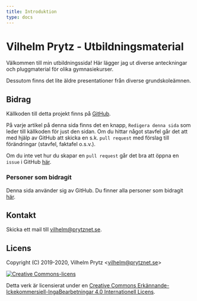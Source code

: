 ```yaml
---
title: Introduktion
type: docs
---
```


# Vilhelm Prytz - Utbildningsmaterial

Välkommen till min utbildningssida! Här lägger jag ut diverse anteckningar och pluggmaterial för olika gymnasiekurser.

Dessutom finns det lite äldre presentationer från diverse grundskoleämnen.

## Bidrag

Källkoden till detta projekt finns på [GitHub](https://github.com/VilhelmPrytz/utbildningsmaterial).

På varje artikel på denna sida finns det en knapp, `Redigera denna sida` som leder till källkoden för just den sidan. Om du hittar något stavfel går det att med hjälp av GitHub att skicka en s.k. `pull request` med förslag till förändringar (stavfel, faktafel o.s.v.).

Om du inte vet hur du skapar en `pull request` går det bra att öppna en `issue` i GitHub [här](https://github.com/VilhelmPrytz/utbildningsmaterial/issues).

### Personer som bidragit

Denna sida använder sig av GitHub. Du finner alla personer som bidragit [här](https://github.com/VilhelmPrytz/utbildningsmaterial/graphs/contributors).

## Kontakt

Skicka ett mail till [vilhelm@prytznet.se](mailto:vilhelm@prytznet.se).

## Licens

Copyright (C) 2019-2020, Vilhelm Prytz <[vilhelm@prytznet.se](mailto:vilhelm@prytznet.se)>

[![Creative Commons-licens](https://i.creativecommons.org/l/by-nc-nd/4.0/88x31.png)](http://creativecommons.org/licenses/by-nc-nd/4.0/)

Detta verk är licensierat under en [Creative Commons Erkännande-Ickekommersiell-IngaBearbetningar 4.0 Internationell Licens](http://creativecommons.org/licenses/by-nc-nd/4.0/).
